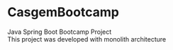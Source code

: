 # CasgemBootcamp
Java Spring Boot Bootcamp Project</br>
This project was developed with monolith architecture
